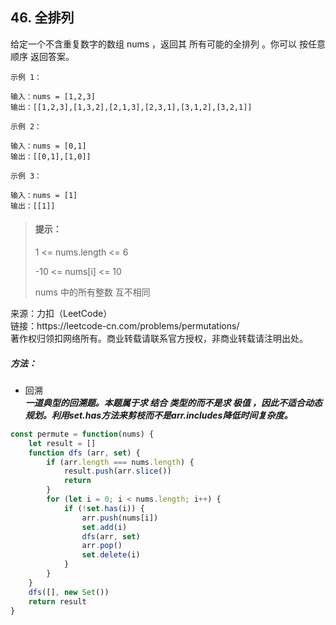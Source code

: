 ## 46. 全排列

<p>
给定一个不含重复数字的数组 nums ，返回其 所有可能的全排列 。你可以 按任意顺序 返回答案。
</p>

```
示例 1：

输入：nums = [1,2,3]
输出：[[1,2,3],[1,3,2],[2,1,3],[2,3,1],[3,1,2],[3,2,1]]

示例 2：

输入：nums = [0,1]
输出：[[0,1],[1,0]]

示例 3：

输入：nums = [1]
输出：[[1]]
```

> #### 提示： <br>
> 1 <= nums.length <= 6
>
> -10 <= nums[i] <= 10
>
> nums 中的所有整数 互不相同

<p style="font-size: 14px">
来源：力扣（LeetCode） <br>
链接：https://leetcode-cn.com/problems/permutations/ <br>
著作权归领扣网络所有。商业转载请联系官方授权，非商业转载请注明出处。
</p>

##### 方法：
- 回溯  
  **_一道典型的回溯题。本题属于求 结合 类型的而不是求 极值 ，因此不适合动态规划。利用set.has方法来剪枝而不是arr.includes降低时间复杂度。_**

```js
const permute = function(nums) {
    let result = []
    function dfs (arr, set) {
        if (arr.length === nums.length) {
            result.push(arr.slice())
            return
        }
        for (let i = 0; i < nums.length; i++) {
            if (!set.has(i)) {
                arr.push(nums[i])
                set.add(i)
                dfs(arr, set)
                arr.pop()
                set.delete(i)
            }
        }
    }
    dfs([], new Set())
    return result
}
```
